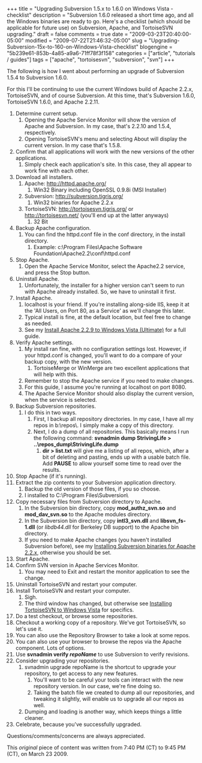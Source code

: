 +++
title = "Upgrading Subversion 1.5.x to 1.6.0 on Windows Vista - checklist"
description = "Subversion 1.6.0 released a short time ago, and all the Windows binaries are ready to go. Here's a checklist (which should be applicable for future use) on Subversion, Apache, and TortoiseSVN upgrading."
draft = false
comments = true
date = "2009-03-23T20:40:00-05:00"
modified = "2009-07-22T21:46:32-05:00"
slug = "Upgrading-Subversion-15x-to-160-on-Windows-Vista-checklist"
blogengine = "5b239e61-853b-4a85-a9a6-71ff78f3f158"
categories = ["article", "tutorials / guides"]
tags = ["apache", "tortoisesvn", "subversion", "svn"]
+++

<p>The following is how I went about performing an upgrade of Subversion 1.5.4 to Subversion 1.6.0.</p>
<p>For this I'll be continuing to use the current Windows build of Apache 2.2.x, TortoiseSVN, and of course Subversion. At this time, that's Subversion 1.6.0, TortoiseSVN 1.6.0, and Apache 2.2.11.</p>
<ol>
<li>
<div>Determine current setup.</div>
<ol>
<li>
<div>Opening the Apache Service Monitor will show the version of Apache and Subversion. In my case, that's 2.2.10 and 1.5.4, respectively.</div>
</li>
<li>
<div>Opening TortoiseSVN's menu and selecting About will display the current version. In my case that's 1.5.8.</div>
</li>
</ol></li>
<li>
<div>Confirm that all applications will work with the new versions of the other applications.</div>
<ol>
<li>
<div>Simply check each application's site. In this case, they all appear to work fine with each other.</div>
</li>
</ol></li>
<li>
<div>Download all installers.</div>
<ol>
<li>
<div>Apache: <a href="http://httpd.apache.org/">http://httpd.apache.org/</a></div>
<ol>
<li>
<div>Win32 Binary including OpenSSL 0.9.8i (MSI Installer)</div>
</li>
</ol></li>
<li>
<div>Subversion: <a href="http://subversion.tigris.org/">http://subversion.tigris.org/</a></div>
<ol>
<li>
<div>Win32 binaries for Apache 2.2.x</div>
</li>
</ol></li>
<li>
<div>TortoiseSVN: <a href="http://tortoisesvn.tigris.org/">http://tortoisesvn.tigris.org/</a> or <a href="http://tortoisesvn.net/">http://tortoisesvn.net/</a>&nbsp;(you'll end up at the latter anyways)</div>
<ol>
<li>
<div>32 Bit</div>
</li>
</ol></li>
</ol></li>
<li>
<div>Backup Apache configuration.</div>
<ol>
<li>
<div>You can find the httpd.conf file in the conf directory, in the install directory.</div>
<ol>
<li>
<div>Example: c:\Program Files\Apache Software Foundation\Apache2.2\conf\httpd.conf</div>
</li>
</ol></li>
</ol></li>
<li>
<div>Stop Apache.</div>
<ol>
<li>
<div>Open the Apache Service Monitor, select the Apache2.2 service, and press the Stop button.</div>
</li>
</ol></li>
<li>
<div>Uninstall Apache.</div>
<ol>
<li>
<div>Unfortunately, the installer for a higher version can't seem to run with Apache already installed. So, we have to uninstall it first.</div>
</li>
</ol></li>
<li>
<div>Install Apache.</div>
<ol>
<li>
<div>localhost is your friend. If you're installing along-side IIS, keep it at the 'All Users, on Port 80, as a Service' as we'll change this later.</div>
</li>
<li>
<div>Typical install is fine, at the default location, but feel free to change as needed.</div>
</li>
<li>
<div>See my <a href="/words/post/Install-Apache-229-to-Windows-Vista-Ultimate.aspx">Install Apache 2.2.9 to Windows Vista (Ultimate)</a> for a full guide.</div>
</li>
</ol></li>
<li>
<div>Verify Apache settings.</div>
<ol>
<li>
<div>My install ran fine, with no configuration settings lost. However, if your httpd.conf is changed, you'll want to do a compare of your backup copy, with the new version.</div>
<ol>
<li>
<div>TortoiseMerge or WinMerge are two excellent applications that will help with this.</div>
</li>
</ol></li>
<li>
<div>Remember to stop the Apache service if you need to make changes.</div>
</li>
<li>
<div>For this guide, I assume you're running at localhost on port 8080.</div>
</li>
<li>
<div>The Apache Service Monitor should also display the current version, when the service is selected.</div>
</li>
</ol></li>
<li>
<div>Backup Subversion repositories.</div>
<ol>
<li>
<div>I do this in two ways.</div>
<ol>
<li>
<div>First, I backup all repository directories. In my case, I have all my repos in b:\repos\. I simply make a copy of this directory.</div>
</li>
<li>
<div>Next, I do a dump of all repositories. This basically means I run the following command: <strong>svnadmin dump StrivingLife &gt; ..\repos_dump\StrivingLife.dump</strong></div>
<ol>
<li>
<div><strong>dir &gt; list.txt</strong> will give me a listing of all repos, which, after a bit of deleting and pasting, ends up with a usable batch file. Add <strong>PAUSE</strong> to allow yourself some time to read over the results.</div>
</li>
</ol></li>
</ol></li>
</ol></li>
<li>
<div>Stop Apache (if it's running).</div>
</li>
<li>
<div>Extract the zip contents to your Subversion application directory.</div>
<ol>
<li>
<div>Backup the old version of those files, if you so choose.</div>
</li>
<li>
<div>I installed to C:\Program Files\Subversion\</div>
</li>
</ol></li>
<li>
<div>Copy necessary files from Subversion directory to Apache.</div>
<ol>
<li>
<div>In the Subversion bin directory, copy <strong>mod_authz_svn.so</strong> and <strong>mod_dav_svn.so</strong> to the Apache modules directory.</div>
</li>
<li>
<div>In the Subversion bin directory, copy <strong>intl3_svn.dll</strong> and <strong>libsvn_fs-1.dll</strong> (or <em>libdb44.dll</em> for Berkeley DB support) to the Apache bin directory.</div>
</li>
<li>
<div>If you need to make Apache changes (you haven't installed Subversion before), see my <a href="/words/post/Installing-Subversion-binaries-for-Apache-22x.aspx">Installing Subversion binaries for Apache 2.2.x</a>, otherwise you should be set.</div>
</li>
</ol></li>
<li>
<div>Start Apache.</div>
</li>
<li>
<div>Confirm SVN version in Apache Services Monitor.</div>
<ol>
<li>
<div>You may need to Exit and restart the monitor application to see the change.</div>
</li>
</ol></li>
<li>
<div>Uninstall TortoiseSVN and restart your computer.</div>
</li>
<li>
<div>Install TortoiseSVN and restart your computer.</div>
<ol>
<li>
<div>Sigh.</div>
</li>
<li>
<div>The third window has changed, but otherwise see <a href="/words/post/Installing-TortoiseSVN-to-Windows-Vista.aspx">Installing TortoiseSVN to Windows Vista</a> for specifics.</div>
</li>
</ol></li>
<li>
<div>Do a test checkout, or browse some repositories.</div>
</li>
<li>
<div>Checkout a working copy of a repository. We've got TortoiseSVN, so let's use it.</div>
</li>
<li>
<div>You can also use the Repository Browser to take a look at some repos.</div>
</li>
<li>
<div>You can also use your browser to browse the repos via the Apache component. Lots of options.</div>
</li>
<li>
<div>Use <strong>svnadmin verify <em>repoName</em></strong> to use Subversion to verify revisions.</div>
</li>
<li>
<div>Consider upgrading your repositories.</div>
<ol>
<li>
<div>svnadmin upgrade repoName is the shortcut to upgrade your repository, to get access to any new features.</div>
<ol>
<li>You'll want to be careful your tools can interact with the new repository version. In our case, we're fine doing so.</li>
<li>Taking the batch file we created to dump all our repositories, and tweaking it slightly, will enable us to upgrade all our repos as well.</li>
</ol></li>
<li>
<div>Dumping and loading is another way, which keeps things a little cleaner.</div>
</li>
</ol></li>
<li>
<div>Celebrate, because you've successfully upgraded.</div>
</li>
</ol>
<p>Questions/comments/concerns are always appreciated.&nbsp;</p>
<p>This <em>original</em> piece of content was written from 7:40 PM (CT) to&nbsp;9:45 PM (CT), on March 23 2009.</p>
